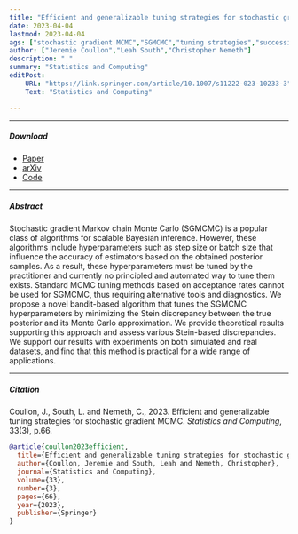 ```yaml
---
title: "Efficient and generalizable tuning strategies for stochastic gradient MCMC"
date: 2023-04-04
lastmod: 2023-04-04
ags: ["stochastic gradient MCMC","SGMCMC","tuning strategies","successive halving"]
author: ["Jeremie Coullon","Leah South","Christopher Nemeth"]
description: " "
summary: "Statistics and Computing"
editPost:
    URL: "https://link.springer.com/article/10.1007/s11222-023-10233-3"
    Text: "Statistics and Computing"

---
```


---


##### Download

+ [Paper](https://link.springer.com/article/10.1007/s11222-023-10233-3)
+ [arXiv](https://arxiv.org/abs/2105.13059)
+ [Code](https://github.com/jeremiecoullon/SGMCMC_bandit_tuning)


---
##### Abstract

Stochastic gradient Markov chain Monte Carlo (SGMCMC) is a popular class of algorithms for scalable Bayesian inference. However, these algorithms include hyperparameters such as step size or batch size that influence the accuracy of estimators based on the obtained posterior samples. As a result, these hyperparameters must be tuned by the practitioner and currently no principled and automated way to tune them exists. Standard MCMC tuning methods based on acceptance rates cannot be used for SGMCMC, thus requiring alternative tools and diagnostics. We propose a novel bandit-based algorithm that tunes the SGMCMC hyperparameters by minimizing the Stein discrepancy between the true posterior and its Monte Carlo approximation. We provide theoretical results supporting this approach and assess various Stein-based discrepancies. We support our results with experiments on both simulated and real datasets, and find that this method is practical for a wide range of applications.


---
##### Citation

Coullon, J., South, L. and Nemeth, C., 2023. Efficient and generalizable tuning strategies for stochastic gradient MCMC. *Statistics and Computing*, 33(3), p.66.

```BibTeX
@article{coullon2023efficient,
  title={Efficient and generalizable tuning strategies for stochastic gradient MCMC},
  author={Coullon, Jeremie and South, Leah and Nemeth, Christopher},
  journal={Statistics and Computing},
  volume={33},
  number={3},
  pages={66},
  year={2023},
  publisher={Springer}
}
```